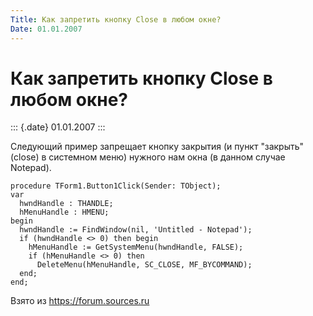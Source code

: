 ```yaml
---
Title: Как запретить кнопку Close в любом окне?
Date: 01.01.2007
---
```


Как запретить кнопку Close в любом окне?
========================================

::: {.date}
01.01.2007
:::

Следующий пример запрещает кнопку закрытия (и пункт \"закрыть\" (close)
в системном меню) нужного нам окна (в данном случае Notepad).

    procedure TForm1.Button1Click(Sender: TObject); 
    var 
      hwndHandle : THANDLE; 
      hMenuHandle : HMENU; 
    begin 
      hwndHandle := FindWindow(nil, 'Untitled - Notepad'); 
      if (hwndHandle <> 0) then begin 
        hMenuHandle := GetSystemMenu(hwndHandle, FALSE); 
        if (hMenuHandle <> 0) then 
          DeleteMenu(hMenuHandle, SC_CLOSE, MF_BYCOMMAND); 
      end; 
    end; 

Взято из <https://forum.sources.ru>
